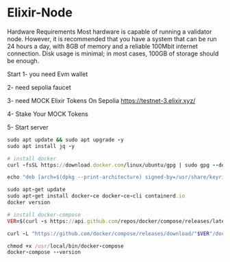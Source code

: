 # Elixir-Node

Hardware Requirements
Most hardware is capable of running a validator node. However, it is recommended that you have a system that can be run 24 hours a day, with 8GB of memory and a reliable 100Mbit internet connection. Disk usage is minimal; in most cases, 100GB of storage should be enough.

Start
1- you need Evm wallet

2- need sepolia faucet

3- need MOCK Elixir Tokens On Sepolia
  https://testnet-3.elixir.xyz/

4- Stake Your MOCK Tokens

5- Start server
```ruby
sudo apt update && sudo apt upgrade -y
sudo apt install jq -y

# install docker
curl -fsSL https://download.docker.com/linux/ubuntu/gpg | sudo gpg --dearmor -o /usr/share/keyrings/docker-archive-keyring.gpg

echo "deb [arch=$(dpkg --print-architecture) signed-by=/usr/share/keyrings/docker-archive-keyring.gpg] https://download.docker.com/linux/ubuntu $(lsb_release -cs) stable" | sudo tee /etc/apt/sources.list.d/docker.list > /dev/null

sudo apt-get update
sudo apt-get install docker-ce docker-ce-cli containerd.io
docker version

# install docker-compose
VER=$(curl -s https://api.github.com/repos/docker/compose/releases/latest | grep tag_name | cut -d '"' -f 4)

curl -L "https://github.com/docker/compose/releases/download/"$VER"/docker-compose-$(uname -s)-$(uname -m)" -o /usr/local/bin/docker-compose

chmod +x /usr/local/bin/docker-compose
docker-compose --version
```


